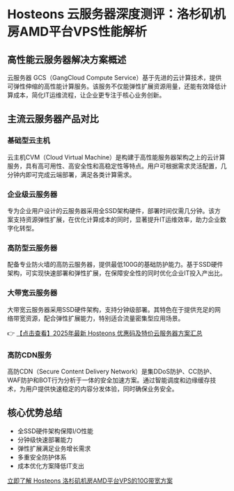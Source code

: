 # Hosteons 云服务器深度测评：洛杉矶机房AMD平台VPS性能解析

## 高性能云服务器解决方案概述

云服务器 GCS（GangCloud Compute Service）基于先进的云计算技术，提供可弹性伸缩的高性能计算服务。该服务不仅能弹性扩展资源用量，还能有效降低计算成本，简化IT运维流程，让企业更专注于核心业务创新。

## 主流云服务器产品对比

### 基础型云主机
云主机CVM（Cloud Virtual Machine）是构建于高性能服务器架构之上的云计算服务，具有高可用性、高安全性和高稳定性等特点。用户可根据需求灵活配置，几分钟内即可完成云端部署，满足各类计算需求。

### 企业级云服务器
专为企业用户设计的云服务器采用全SSD架构硬件，部署时间仅需几分钟。该方案支持资源弹性扩展，在优化计算成本的同时，显著提升IT运维效率，助力企业数字化转型。

### 高防型云服务器
配备专业防火墙的高防云服务器，提供最低100G的基础防护能力。基于SSD硬件架构，可实现快速部署和弹性扩展，在保障安全性的同时优化企业IT投入产出比。

### 大带宽云服务器
大带宽云服务器采用SSD硬件架构，支持分钟级部署。其特色在于提供充足的网络带宽资源，配合弹性扩展能力，特别适合流量密集型应用场景。

👉 [【点击查看】2025年最新 Hosteons 优惠码及特价云服务器方案汇总](https://bit.ly/hosteons)

### 高防CDN服务
高防CDN（Secure Content Delivery Network）是集DDoS防护、CC防护、WAF防护和BOT行为分析于一体的安全加速方案。通过智能调度和边缘缓存技术，为用户提供快速稳定的内容分发体验，同时确保业务安全。

## 核心优势总结
- 全SSD硬件架构保障I/O性能
- 分钟级快速部署能力
- 弹性扩展满足业务增长需求
- 多重安全防护体系
- 成本优化方案降低IT支出

[立即了解 Hosteons 洛杉矶机房AMD平台VPS的10G带宽方案](https://bit.ly/hosteons)